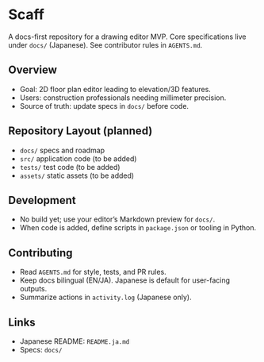 # Scaff

A docs-first repository for a drawing editor MVP. Core specifications live under `docs/` (Japanese). See contributor rules in `AGENTS.md`.

## Overview
- Goal: 2D floor plan editor leading to elevation/3D features.
- Users: construction professionals needing millimeter precision.
- Source of truth: update specs in `docs/` before code.

## Repository Layout (planned)
- `docs/` specs and roadmap
- `src/` application code (to be added)
- `tests/` test code (to be added)
- `assets/` static assets (to be added)

## Development
- No build yet; use your editor’s Markdown preview for `docs/`.
- When code is added, define scripts in `package.json` or tooling in Python.

## Contributing
- Read `AGENTS.md` for style, tests, and PR rules.
- Keep docs bilingual (EN/JA). Japanese is default for user-facing outputs.
- Summarize actions in `activity.log` (Japanese only).

## Links
- Japanese README: `README.ja.md`
- Specs: `docs/`
